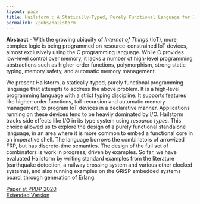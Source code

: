 ```yaml
---
layout: page
title: Hailstorm : A Statically-Typed, Purely Functional Language for IoT Applications
permalink: /pubs/hailstorm
---
```


**Abstract -** With the growing ubiquity of *Internet of Things* (IoT), more complex logic is being programmed on resource-constrained IoT devices, almost exclusively using the C 
programming language. While C provides low-level control over memory, it lacks a number of high-level programming abstractions such as higher-order functions, 
polymorphism, strong static typing, memory safety, and automatic memory management.

We present Hailstorm, a statically-typed, purely functional programming language that attempts to address the above problem. It is a high-level programming language 
with a strict typing discipline. It supports features like higher-order functions, tail-recursion and automatic memory management, to program IoT devices in 
a declarative manner. Applications running on these devices tend to be heavily dominated by I/O. Hailstorm tracks side effects like I/O in its type system using 
*resource types*. This choice allowed us to explore the design of a purely functional standalone language, in an area where it is more common to embed a functional core 
in an imperative shell. The language borrows the combinators of arrowized FRP, but has discrete-time semantics. The design of the full set of combinators is work in 
progress, driven by examples. So far, we have evaluated Hailstorm by writing standard examples from the literature (earthquake detection, a railway crossing system 
and various other clocked systems), and also running examples on the GRiSP embedded systems board, through generation of Erlang.

[Paper at PPDP 2020](https://abhiroop.github.io/pubs/hailstorm_ppdp.pdf)                   
[Extended Version](https://abhiroop.github.io/pubs/hailstorm.pdf)
